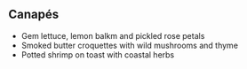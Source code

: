 ## Canapés

- Gem lettuce, lemon balkm and pickled rose petals
- Smoked butter croquettes with wild mushrooms and thyme
- Potted shrimp on toast with coastal herbs